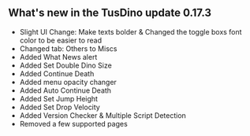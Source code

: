 ## What's new in the TusDino update 0.17.3
- Slight UI Change: Make texts bolder & Changed the toggle boxs font color to be easier to read
- Changed tab: Others to Miscs
- Added What News alert
- Added Set Double Dino Size
- Added Continue Death
- Added menu opacity changer
- Added Auto Continue Death
- Added Set Jump Height
- Added Set Drop Velocity
- Added Version Checker & Multiple Script Detection
- Removed a few supported pages
